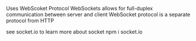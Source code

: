 Uses WebScoket Protocol
WebSockets allows for full-duplex communication between server and client
WebSocket protocol is a separate protocol from HTTP

see socket.io to learn more about socket
npm i socket.io

